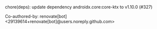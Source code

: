 chore(deps): update dependency androidx.core:core-ktx to v1.10.0 (#327)

Co-authored-by: renovate[bot] <29139614+renovate[bot]@users.noreply.github.com>
